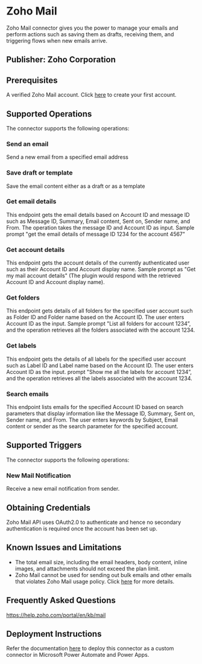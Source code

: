 # Zoho Mail

Zoho Mail connector gives you the power to manage your emails and perform actions such as saving them as drafts, receiving them, and triggering flows when new emails arrive.

## Publisher: Zoho Corporation

## Prerequisites

A verified Zoho Mail account. Click [here](https://zoho.com/mail) to create your first account.

## Supported Operations

The connector supports the following operations:

### Send an email

Send a new email from a specified email address

### Save draft or template 

Save the email content either as a draft or as a template

### Get email details

This endpoint gets the email details based on Account ID and message ID such as Message ID, Summary, Email content, Sent on, Sender name, and From. 
The operation takes the message ID and Account ID as input. 
Sample prompt "get the email details of message ID 1234 for the account 4567"

### Get account details

This endpoint gets the account details of the currently authenticated user such as their Account ID and Account display name. Sample prompt as "Get my mail account details" (The plugin would respond with the retrieved Account ID and Account display name).

### Get folders

This endpoint gets details of all folders for the specified user account such as Folder ID and Folder name based on the Account ID.
The user enters Account ID as the input. 
Sample prompt "List all folders for account 1234”, and the operation retrieves all the folders associated with the account 1234.

### Get labels

This endpoint gets the details of all labels for the specified user account such as Label ID and Label name based on the Account ID. 
The user enters Account ID as the input. 
prompt "Show me all the labels for account 1234”, and the operation retrieves all the labels associated with the account 1234.

### Search emails

This endpoint lists emails for the specified Account ID based on search parameters that display information like the Message ID, Summary, Sent on, Sender name, and From. The user enters keywords by Subject, Email content or sender as the search parameter for the specified account.

## Supported Triggers

The connector supports the following operations:

### New Mail Notification

Receive a new email notification from sender.

## Obtaining Credentials

Zoho Mail API uses OAuth2.0 to authenticate and hence no secondary authentication is required once the account has been set up.

## Known Issues and Limitations

* The total email size, including the email headers, body content, inline images, and attachments should not exceed the plan limit.
* Zoho Mail cannot be used for sending out bulk emails and other emails that violates Zoho Mail usage policy. Click [here](https://www.zoho.com/mail/help/usage-policy.html) for more details.

## Frequently Asked Questions

https://help.zoho.com/portal/en/kb/mail

## Deployment Instructions
Refer the documentation [here](https://learn.microsoft.com/en-us/connectors/custom-connectors/paconn-cli) to deploy this connector as a custom connector in Microsoft Power Automate and Power Apps.



